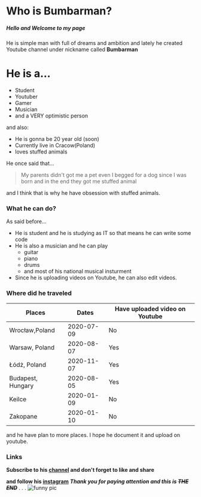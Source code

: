 # Who is Bumbarman?
##### Hello and Welcome to my page
He is simple man with full of dreams and ambition and lately he created Youtube channel under nickname called **Bumbarman**

  

# He is a...

  - Student 
  - Youtuber
  - Gamer
  - Musician
  - and a VERY optimistic person

and also:
  - He is gonna be 20 year old (soon)
  - Currently live in Cracow(Poland)
  - loves stuffed animals

He once said that...

> My parents didn't got me  a pet
>even I begged for a dog since I was born
> and in the end they got me stuffed animal

and I think that is why he have obsession with stuffed animals.

### What he can do?
 As said before...
 * He is student and he is studying as IT so that means he can write some code
 * He is also a musician and he can play
    * guitar
    * piano
    * drums
    * and most of his national musical insturment
* Since he is uploading videos on Youtube, he can also edit videos.
### Where did he traveled

| Places |Dates | Have uploaded video on Youtube |
| ------ | ------ | ------ |
| Wrocław,Poland | 2020-07-09 | No |
| Warsaw, Poland | 2020-08-07 | Yes |
| Łódż, Poland | 2020-11-07 | Yes |
| Budapest, Hungary | 2020-08-05 |Yes  |
| Keilce | 2020-01-09 | No |
| Zakopane | 2020-01-10 | No |
and he have plan to more places. I hope he document it and upload on youtube.




### Links

**Subscribe to his [channel](https://www.youtube.com/channel/UCZ7XMI7PrStp9H0oieEdt4A) and don't forget to like and share**

**and follow his [instagram](https://www.instagram.com/bumbar.man/?hl=en)**
_**Thank you for paying attention and this is ~~THE END~~**_
.
.
.
![funny pic](https://pbs.twimg.com/profile_images/821849411991044096/lQFa_Vly_400x400.jpg)
